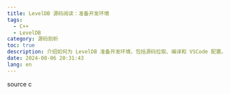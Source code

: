 ```yaml
---
title: LevelDB 源码阅读：准备开发环境
tags:
  - C++
  - LevelDB
category: 源码剖析
toc: true
description: 介绍如何为 LevelDB 准备开发环境，包括源码拉取、编译和 VSCode 配置。通过简单的读写示例，读者可以对 LevelDB 有一个初步的认识。文章还介绍了如何使用 gtest 框架运行和修改测试用例，以便更好地理解代码逻辑。
date: 2024-08-06 20:31:43
lang: en
---
```




source c